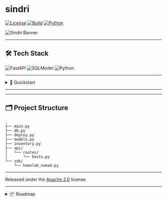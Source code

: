 # sindri

[![License](https://img.shields.io/badge/license-Apache%202.0-blue.svg)](LICENSE)
[![Build](https://img.shields.io/github/actions/workflow/status/example/sindri/ci.yml?label=build)](https://github.com/example/sindri/actions)
[![Python](https://img.shields.io/badge/python-3.11-blue.svg)](https://www.python.org)

![Sindri Banner](https://via.placeholder.com/600x150?text=Sindri)

---

## 🛠️ Tech Stack

![FastAPI](https://img.shields.io/badge/FastAPI-009688?logo=fastapi&logoColor=white)
![SQLModel](https://img.shields.io/badge/SQLModel-4B8BBE?logo=python&logoColor=white)
![Python](https://img.shields.io/badge/Python-3.11-blue?logo=python&logoColor=white)

---

<details>
<summary>🚀 Quickstart</summary>

```bash
pip install -r requirements.txt
uvicorn main:app --reload
```

</details>

---


---

## 🗂️ Project Structure

```
.
├── main.py
├── db.py
├── deploy.py
├── models.py
├── inventory.py
├── api/
│   └── routes/
│       └── hosts.py
└── sdk/
    └── homelab_nomad.py
```

---

Released under the [Apache 2.0](LICENSE) license.


---

<details>
<summary>📦 Roadmap</summary>

- [ ] Install Dozzle + Beszel agents
- [ ] Nomad job deployment via API
- [ ] Cluster-wide logging & metrics
- [ ] Web dashboard UI ("Realm")
- [ ] Secrets management
- [ ] Traefik integration

</details>
